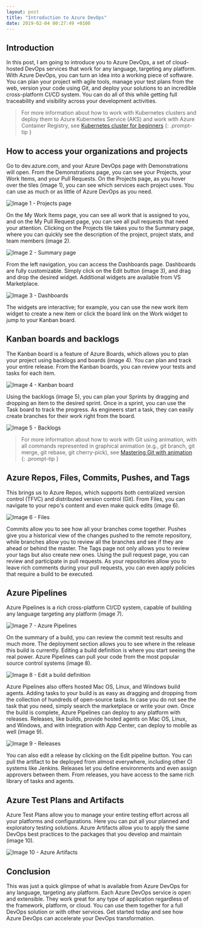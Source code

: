 ```yaml
---
layout: post
title: "Introduction to Azure DevOps"
date: 2019-02-04 00:27:49 +0100
---
```


## Introduction

In this post, I am going to introduce you to Azure DevOps, a set of cloud-hosted DevOps services that work for any language, targeting any platform. With Azure DevOps, you can turn an idea into a working piece of software. You can plan your project with agile tools, manage your test plans from the web, version your code using Git, and deploy your solutions to an incredible cross-platform CI/CD system. You can do all of this while getting full traceability and visibility across your development activities.


>For more information about how to work with Kubernetes clusters and deploy them to Azure Kubernetes Service (AKS) and work with Azure Container Registry, see [Kubernetes cluster for beginners](https://mohamedradwan-devops.github.io/posts/getting-started-with-kubernetes-cluster-ci-cd-for-azure-kubernetes-service/)
{: .prompt-tip }

## How to access your organizations and projects

Go to dev.azure.com, and your Azure DevOps page with Demonstrations will open. From the Demonstrations page, you can see your Projects, your Work Items, and your Pull Requests. On the Projects page, as you hover over the tiles (image 1), you can see which services each project uses. You can use as much or as little of Azure DevOps as you need.

![Image 1 - Projects page](/assets/img/2019/02/Image-1-Projects-page.png)

On the My Work Items page, you can see all work that is assigned to you, and on the My Pull Request page, you can see all pull requests that need your attention. Clicking on the Projects tile takes you to the Summary page, where you can quickly see the description of the project, project stats, and team members (image 2).

![Image 2 - Summary page](/assets/img/2019/02/Image-2-Summary-page.png)

From the left navigation, you can access the Dashboards page. Dashboards are fully customizable. Simply click on the Edit button (image 3), and drag and drop the desired widget. Additional widgets are available from VS Marketplace.

![Image 3 - Dashboards](/assets/img/2019/02/Image-3-Dashboards.png)

The widgets are interactive; for example, you can use the new work item widget to create a new item or click the board link on the Work widget to jump to your Kanban board.

## Kanban boards and backlogs

The Kanban board is a feature of Azure Boards, which allows you to plan your project using backlogs and boards (image 4). You can plan and track your entire release. From the Kanban boards, you can review your tests and tasks for each item.

![Image 4 - Kanban board](/assets/img/2019/02/Image-4-Kanban-board.png)

Using the backlogs (image 5), you can plan your Sprints by dragging and dropping an item to the desired sprint. Once in a sprint, you can use the Task board to track the progress. As engineers start a task, they can easily create branches for their work right from the board.

![Image 5 - Backlogs](/assets/img/2019/02/Image-5-Backlogs.png)

>For more information about how to work with Git using animation, with all commands represented in graphical animation (e.g., git branch, git merge, git rebase, git cherry-pick), see [Mastering Git with animation](https://mohamedradwan-devops.github.io/posts/mastering-git-from-beginner-to-advanced-step-by-step-with-graphical-animation-commands/)
{: .prompt-tip }

## Azure Repos, Files, Commits, Pushes, and Tags

This brings us to Azure Repos, which supports both centralized version control (TFVC) and distributed version control (Git). From Files, you can navigate to your repo's content and even make quick edits (image 6).

![Image 6 - Files](/assets/img/2019/02/Image-6-Files.png)

Commits allow you to see how all your branches come together. Pushes give you a historical view of the changes pushed to the remote repository, while branches allow you to review all the branches and see if they are ahead or behind the master. The Tags page not only allows you to review your tags but also create new ones. Using the pull request page, you can review and participate in pull requests. As your repositories allow you to leave rich comments during your pull requests, you can even apply policies that require a build to be executed.

## Azure Pipelines

Azure Pipelines is a rich cross-platform CI/CD system, capable of building any language targeting any platform (image 7).

![Image 7 - Azure Pipelines](/assets/img/2019/02/Image-7-Azure-Pipelines.png)

On the summary of a build, you can review the commit test results and much more. The deployment section allows you to see where in the release this build is currently. Editing a build definition is where you start seeing the real power. Azure Pipelines can pull your code from the most popular source control systems (image 8).

![Image 8 - Edit a build definition](/assets/img/2019/02/Image-8-Edit-a-build-definition.png)

Azure Pipelines also offers hosted Mac OS, Linux, and Windows build agents. Adding tasks to your build is as easy as dragging and dropping from the collection of hundreds of open-source tasks. In case you do not see the task that you need, simply search the marketplace or write your own. Once the build is complete, Azure Pipelines can deploy to any platform with releases. Releases, like builds, provide hosted agents on Mac OS, Linux, and Windows, and with integration with App Center, can deploy to mobile as well (image 9).

![Image 9 - Releases](/assets/img/2019/02/Image-9-Releases.png)

You can also edit a release by clicking on the Edit pipeline button. You can pull the artifact to be deployed from almost everywhere, including other CI systems like Jenkins. Releases let you define environments and even assign approvers between them. From releases, you have access to the same rich library of tasks and agents.

## Azure Test Plans and Artifacts

Azure Test Plans allow you to manage your entire testing effort across all your platforms and configurations. Here you can put all your planned and exploratory testing solutions. Azure Artifacts allow you to apply the same DevOps best practices to the packages that you develop and maintain (image 10).

![Image 10 - Azure Artifacts](/assets/img/2019/02/Image-10-Azure-Artifacts.png)

## Conclusion

This was just a quick glimpse of what is available from Azure DevOps for any language, targeting any platform. Each Azure DevOps service is open and extensible. They work great for any type of application regardless of the framework, platform, or cloud. You can use them together for a full DevOps solution or with other services. Get started today and see how Azure DevOps can accelerate your DevOps transformation.
